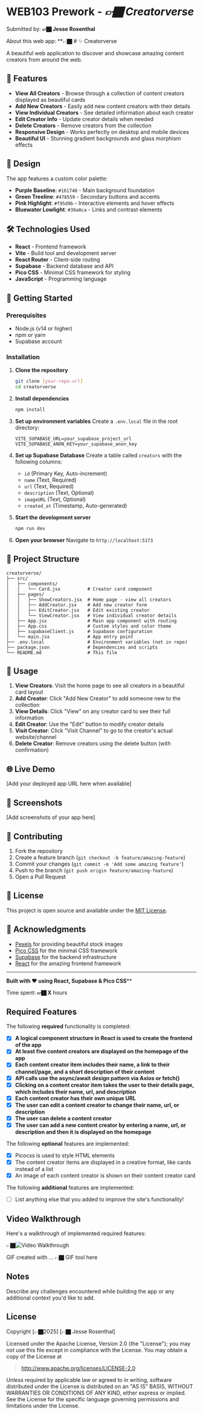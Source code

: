 # WEB103 Prework - *👉🏿 Creatorverse*

Submitted by: **👉🏿 Jesse Rosenthal**

About this web app: **👉🏿 # ✨ Creatorverse

A beautiful web application to discover and showcase amazing content creators from around the web.

## 🌟 Features

- **View All Creators** - Browse through a collection of content creators displayed as beautiful cards
- **Add New Creators** - Easily add new content creators with their details
- **View Individual Creators** - See detailed information about each creator
- **Edit Creator Info** - Update creator details when needed
- **Delete Creators** - Remove creators from the collection
- **Responsive Design** - Works perfectly on desktop and mobile devices
- **Beautiful UI** - Stunning gradient backgrounds and glass morphism effects

## 🎨 Design

The app features a custom color palette:
- **Purple Baseline**: `#161748` - Main background foundation
- **Green Treeline**: `#478559` - Secondary buttons and accents
- **Pink Highlight**: `#f95d9b` - Interactive elements and hover effects
- **Bluewater Lowlight**: `#39a0ca` - Links and contrast elements

## 🛠️ Technologies Used

- **React** - Frontend framework
- **Vite** - Build tool and development server
- **React Router** - Client-side routing
- **Supabase** - Backend database and API
- **Pico CSS** - Minimal CSS framework for styling
- **JavaScript** - Programming language

## 🚀 Getting Started

### Prerequisites
- Node.js (v14 or higher)
- npm or yarn
- Supabase account

### Installation

1. **Clone the repository**
   ```bash
   git clone [your-repo-url]
   cd creatorverse
   ```

2. **Install dependencies**
   ```bash
   npm install
   ```

3. **Set up environment variables**
   Create a `.env.local` file in the root directory:
   ```
   VITE_SUPABASE_URL=your_supabase_project_url
   VITE_SUPABASE_ANON_KEY=your_supabase_anon_key
   ```

4. **Set up Supabase Database**
   Create a table called `creators` with the following columns:
   - `id` (Primary Key, Auto-increment)
   - `name` (Text, Required)
   - `url` (Text, Required)  
   - `description` (Text, Optional)
   - `imageURL` (Text, Optional)
   - `created_at` (Timestamp, Auto-generated)

5. **Start the development server**
   ```bash
   npm run dev
   ```

6. **Open your browser**
   Navigate to `http://localhost:5173`

## 📁 Project Structure

```
creatorverse/
├── src/
│   ├── components/
│   │   └── Card.jsx          # Creator card component
│   ├── pages/
│   │   ├── ShowCreators.jsx  # Home page - view all creators
│   │   ├── AddCreator.jsx    # Add new creator form
│   │   ├── EditCreator.jsx   # Edit existing creator
│   │   └── ViewCreator.jsx   # View individual creator details
│   ├── App.jsx               # Main app component with routing
│   ├── App.css               # Custom styles and color theme
│   ├── supabaseClient.js     # Supabase configuration
│   └── main.jsx              # App entry point
├── .env.local                # Environment variables (not in repo)
├── package.json              # Dependencies and scripts
└── README.md                 # This file
```

## 🎯 Usage

1. **View Creators**: Visit the home page to see all creators in a beautiful card layout
2. **Add Creator**: Click "Add New Creator" to add someone new to the collection
3. **View Details**: Click "View" on any creator card to see their full information
4. **Edit Creator**: Use the "Edit" button to modify creator details
5. **Visit Creator**: Click "Visit Channel" to go to the creator's actual website/channel
6. **Delete Creator**: Remove creators using the delete button (with confirmation)

## 🌐 Live Demo

[Add your deployed app URL here when available]

## 📸 Screenshots

[Add screenshots of your app here]

## 🤝 Contributing

1. Fork the repository
2. Create a feature branch (`git checkout -b feature/amazing-feature`)
3. Commit your changes (`git commit -m 'Add some amazing feature'`)
4. Push to the branch (`git push origin feature/amazing-feature`)
5. Open a Pull Request

## 📄 License

This project is open source and available under the [MIT License](LICENSE).

## 👏 Acknowledgments

- [Pexels](https://pexels.com) for providing beautiful stock images
- [Pico CSS](https://picocss.com) for the minimal CSS framework
- [Supabase](https://supabase.com) for the backend infrastructure
- [React](https://reactjs.org) for the amazing frontend framework

---

**Built with ❤️ using React, Supabase & Pico CSS****

Time spent: **👉🏿 X** hours

## Required Features

The following **required** functionality is completed:

<!-- 👉🏿👉🏿👉🏿 Make sure to check off completed functionality below -->
- [X] **A logical component structure in React is used to create the frontend of the app**
- [X] **At least five content creators are displayed on the homepage of the app**
- [X] **Each content creator item includes their name, a link to their channel/page, and a short description of their content**
- [X] **API calls use the async/await design pattern via Axios or fetch()**
- [X] **Clicking on a content creator item takes the user to their details page, which includes their name, url, and description**
- [X] **Each content creator has their own unique URL**
- [X] **The user can edit a content creator to change their name, url, or description**
- [X] **The user can delete a content creator**
- [X] **The user can add a new content creator by entering a name, url, or description and then it is displayed on the homepage**

The following **optional** features are implemented:

- [X] Picocss is used to style HTML elements
- [X] The content creator items are displayed in a creative format, like cards instead of a list
- [X] An image of each content creator is shown on their content creator card

The following **additional** features are implemented:

* [ ] List anything else that you added to improve the site's functionality!

## Video Walkthrough

Here's a walkthrough of implemented required features:

👉🏿<img src='http://i.imgur.com/link/to/your/gif/file.gif' title='Video Walkthrough' width='' alt='Video Walkthrough' />

<!-- Replace this with whatever GIF tool you used! -->
GIF created with ...  👉🏿 GIF tool here
<!-- Recommended tools:
[Kap](https://getkap.co/) for macOS
[ScreenToGif](https://www.screentogif.com/) for Windows
[peek](https://github.com/phw/peek) for Linux. -->

## Notes

Describe any challenges encountered while building the app or any additional context you'd like to add.

## License

Copyright [👉🏿2025] [👉🏿 Jesse Rosenthal]

Licensed under the Apache License, Version 2.0 (the "License"); you may not use this file except in compliance with the License. You may obtain a copy of the License at

> http://www.apache.org/licenses/LICENSE-2.0

Unless required by applicable law or agreed to in writing, software distributed under the License is distributed on an "AS IS" BASIS, WITHOUT WARRANTIES OR CONDITIONS OF ANY KIND, either express or implied. See the License for the specific language governing permissions and limitations under the License.